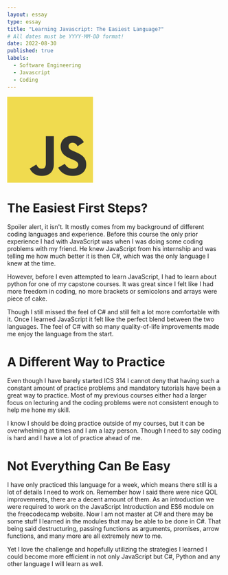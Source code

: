 ```yaml
---
layout: essay
type: essay
title: "Learning Javascript: The Easiest Language?"
# All dates must be YYYY-MM-DD format!
date: 2022-08-30
published: true
labels:
  - Software Engineering
  - Javascript
  - Coding
---
```


<img width="200px" 
     class="rounded float-start pe-4" 
     src="../img/javascript_logo.png" >
     
# The Easiest First Steps?

Spoiler alert, it isn't. It mostly comes from my background of different coding languages and experience. Before this course the only prior experience I had with JavaScript was when I was doing some coding problems with my friend. He knew JavaScript from his internship and was telling me how much better it is then C#, which was the only language I knew at the time. 

However, before I even attempted to learn JavaScript, I had to learn about python for one of my capstone courses. It was great since I felt like I had more freedom in coding, no more brackets or semicolons and arrays were piece of cake. 

Though I still missed the feel of C# and still felt a lot more comfortable with it. Once I learned JavaScript it felt like the perfect blend between the two languages. The feel of C# with so many quality-of-life improvements made me enjoy the language from the start.

# A Different Way to Practice

Even though I have barely started ICS 314 I cannot deny that having such a constant amount of practice problems and mandatory tutorials have been a great way to practice. Most of my previous courses either had a larger focus on lecturing and the coding problems were not consistent enough to help me hone my skill. 

I know I should be doing practice outside of my courses, but it can be overwhelming at times and I am a lazy person. Though I need to say coding is hard and I have a lot of practice ahead of me.

# Not Everything Can Be Easy

I have only practiced this language for a week, which means there still is a lot of details I need to work on. Remember how I said there were nice QOL improvements, there are a decent amount of them. As an introduction we were required to work on the JavaScript Introduction and ES6 module on the freecodecamp website. 
Now I am not master at C# and there may be some stuff I learned in the modules that may be able to be done in C#. That being said destructuring, passing functions as arguments, promises, arrow functions, and many more are all extremely new to me. 

Yet I love the challenge and hopefully utilizing the strategies I learned I could become more efficient in not only JavaScript but C#, Python and any other language I will learn as well.
